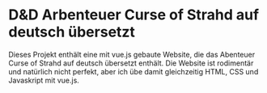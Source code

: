 # D&D Arbenteuer Curse of Strahd auf deutsch übersetzt

Dieses Projekt enthält eine mit vue.js gebaute Website, die das Abenteuer Curse of Strahd auf deutsch übersetzt enthält. Die Website ist rodimentär und natürlich nicht perfekt, aber ich übe damit gleichzeitig HTML, CSS und Javaskript mit vue.js.